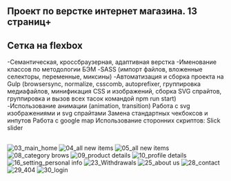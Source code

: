 Проект по верстке интернет магазина. 13 страниц+
------------------------------------------------
Сетка на flexbox
-------
-Семантическая, кроссбраузерная, адаптивная верстка
-Именование классов по методологии БЭМ
-SASS (импорт файлов, вложенные селекторы, переменные, миксины)
-Автоматизация и сборка проекта на Gulp (browsersync, normalize, csscomb, autoprefixer, группировка медиафайлов, минификация CSS и изображений, сборка SVG спрайтов, группировка и вызов всех тасок командой npm run start)
-Использование анимации (animation, transition)
Работа с svg изображениями и svg спрайтами
Замена стандартных чекбоксов и инпутов
Работа с google map
Использование сторонних скриптов: Slick slider

##
![03_main_home](https://user-images.githubusercontent.com/61487027/81491860-b277c000-929b-11ea-9b30-207a93800eb7.png)
![04_all new items](https://user-images.githubusercontent.com/61487027/81491864-ba376480-929b-11ea-8530-e1d0781103ea.png)
![05_all new items](https://user-images.githubusercontent.com/61487027/81491866-bc012800-929b-11ea-9177-6b56f1b6c128.png)
![08_category brows](https://user-images.githubusercontent.com/61487027/81491867-bc99be80-929b-11ea-9898-d64a5a1b4ebf.png)
![09_product details](https://user-images.githubusercontent.com/61487027/81491869-bdcaeb80-929b-11ea-982c-91a3a3f3bef7.png)
![10_profile details](https://user-images.githubusercontent.com/61487027/81491870-be638200-929b-11ea-8369-5649c52ff9b3.png)
![16_setting_personal info](https://user-images.githubusercontent.com/61487027/81491871-bf94af00-929b-11ea-9bd6-d8c15cdc1a0c.png)
![23_Withdrawals](https://user-images.githubusercontent.com/61487027/81491872-c02d4580-929b-11ea-867d-09f8fbc4b286.png)
![25_about us](https://user-images.githubusercontent.com/61487027/81491874-c0c5dc00-929b-11ea-943a-39d14c1b8b76.png)
![28_contact](https://user-images.githubusercontent.com/61487027/81491875-c15e7280-929b-11ea-8913-0d714da1fc5b.png)
![29_404](https://user-images.githubusercontent.com/61487027/81491876-c28f9f80-929b-11ea-833a-b27b2d48222c.png)
![30_login](https://user-images.githubusercontent.com/61487027/81491877-c3283600-929b-11ea-9bb7-8f749ebea4dd.png)


